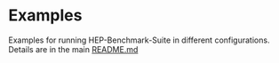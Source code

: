# Examples

Examples for running HEP-Benchmark-Suite in different configurations. Details are in the main [README.md](../README.md#examples)
